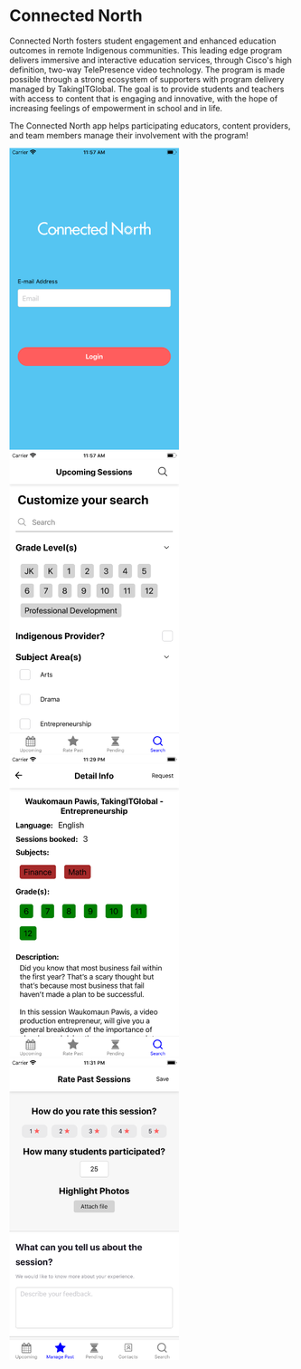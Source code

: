 # Connected North

Connected North fosters student engagement and enhanced education outcomes in remote Indigenous communities. This leading edge program delivers immersive and interactive education services, through Cisco's high definition, two-way TelePresence video technology. The program is made possible through a strong ecosystem of supporters with program delivery managed by TakingITGlobal. The goal is to provide students and teachers with access to content that is engaging and innovative, with the hope of increasing feelings of empowerment in school and in life.

The Connected North app helps participating educators, content providers, and team members manage their involvement with the program!

<img src="./images/connectednorth/login.png" width="300" height="auto" alt="login" /> <img src="./images/connectednorth/search.png" width="300" height="auto" alt="search" /> <img src="./images/connectednorth/session.png" width="300" height="auto" alt="session" /> <img src="./images/connectednorth/submit.png" width="300" height="auto" alt="submit" />